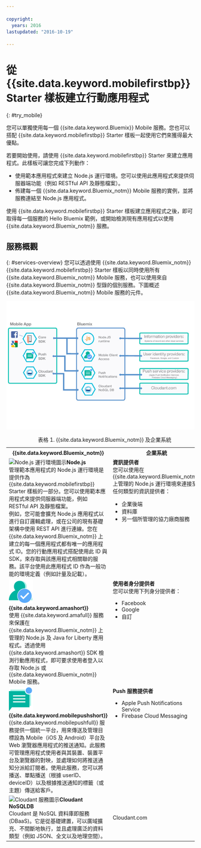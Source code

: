 ```yaml
---

copyright:
  years: 2016
lastupdated: "2016-10-19"

---
```


# 從 {{site.data.keyword.mobilefirstbp}} Starter 樣板建立行動應用程式
{: #try_mobile}

您可以單獨使用每一個 {{site.data.keyword.Bluemix}} Mobile 服務。您也可以搭配 {{site.data.keyword.mobilefirstbp}} Starter 樣板一起使用它們來獲得最大優點。

若要開始使用，請使用 {{site.data.keyword.mobilefirstbp}} Starter 來建立應用程式。此樣板可讓您完成下列動作：

* 使用範本應用程式來建立 Node.js 運行環境。您可以使用此應用程式來提供伺服器端功能（例如 RESTful API 及靜態檔案）。<!-- You can read more about operating this application in the Developing Mobile Backend section.-->
* 佈建每一個 {{site.data.keyword.Bluemix_notm}} Mobile 服務的實例，並將服務連結至 Node.js 應用程式。

<!--
<img src="images/mf_boiler_icon.png" alt="Bluemix mobile services" width="500"> {{site.data.keyword.mobilefirstbp}} Starter boilerplate
-->

使用 {{site.data.keyword.mobilefirstbp}} Starter 樣板建立應用程式之後，即可取得每一個服務的 Hello Bluemix 範例，或開始檢測現有應用程式以使用 {{site.data.keyword.Bluemix_notm}} 服務。


## 服務概觀
{: #services-overview}
您可以透過使用 {{site.data.keyword.Bluemix_notm}} {{site.data.keyword.mobilefirstbp}} Starter 樣板以同時使用所有 {{site.data.keyword.Bluemix_notm}} Mobile 服務，也可以使用來自 {{site.data.keyword.Bluemix_notm}} 型錄的個別服務。下圖概述 {{site.data.keyword.Bluemix_notm}} Mobile 服務的元件。

![{{site.data.keyword.Bluemix_notm}} Mobile Services 架構](images/bms_architecture.jpg)

<table summary="此表格說明 {{site.data.keyword.Bluemix_notm}} Mobile 服務">
<caption>表格 1. {{site.data.keyword.Bluemix_notm}} 及企業系統</caption>
<th>{{site.data.keyword.Bluemix_notm}}</th>
<th>企業系統</th>
<tr>
<td> <img src="images/i_js_64.png" alt="Node.js 運行環境圖示"><b>Node.js</b> <br/>管理範本應用程式的 Node.js 運行環境是提供作為 {{site.data.keyword.mobilefirstbp}} Starter 樣板的一部分。您可以使用範本應用程式來提供伺服器端功能，例如 RESTful API 及靜態檔案。<br/>例如，您可能會擴充 Node.js 應用程式以進行自訂邏輯處理，或在公司的現有基礎架構中使用 REST API 進行連線。您在 {{site.data.keyword.Bluemix_notm}} 上建立的每一個應用程式都有唯一的應用程式 ID。您的行動應用程式搭配使用此 ID 與 SDK，來存取與該應用程式相關聯的服務。該平台使用此應用程式 ID 作為一般功能的環境定義（例如計量及記載）。
<!--You can read more about operating this application in the "Developing Mobile Backend" section.--></td>
<td valign="top"><b>資訊提供者</b> <br/>您可以使用在 {{site.data.keyword.Bluemix_notm}} 上管理的 Node.js 運行環境來連接至任何類型的資訊提供者：
<ul>
	<li>企業後端</li>
	<li>資料庫</li>
	<li>另一個所管理的協力廠商服務</li>
</ul>
</td>
</tr>
<tr>
<td><img src="images/authentication_icon.png" alt="{{site.data.keyword.amashort}} 服務圖示"> <b>{{site.data.keyword.amashort}}</b><br/>使用 {{site.data.keyword.amafull}} 服務來保護在 {{site.data.keyword.Bluemix_notm}} 上管理的 Node.js 及 Java for Liberty 應用程式。透過使用 {{site.data.keyword.amashort}} SDK 檢測行動應用程式，即可要求使用者登入以存取 Node.js 或 {{site.data.keyword.Bluemix_notm}} Mobile 服務。<!-- In addition to security capabilities, {{site.data.keyword.amashort}} also gathers analytics data, so that you can monitor your mobile application performance and collect client logs and usage statistics.--> </td>
<td valign="top"><b>使用者身分提供者</b> <br/>您可以使用下列身分提供者：<ul><li>Facebook</li><li>Google</li><li> 自訂</li></ul></td>
</tr>
<tr>
<td><img src="images/push_icon.png" alt="Push Notifications 服務圖示"> <b>{{site.data.keyword.mobilepushshort}}</b><br/> {{site.data.keyword.mobilepushfull}} 服務提供一個統一平台，用來傳送及管理目標設為 Mobile（iOS 及 Android）平台及 Web 瀏覽器應用程式的推送通知。此服務可管理應用程式使用者與其裝置、裝置平台及瀏覽器的對映，並處理如何將推送通知分派給訂閱者。使用此服務，您可以將播送、單點播送（根據 userID、deviceID）以及根據推送通知的標籤（或主題）傳送給客戶。</td>
<td valign="top"><b>Push 服務提供者</b><ul><li>Apple Push Notifications Service</li><li>Firebase Cloud Messaging</li></ul></td>
</tr>
<tr>
<td><img src="images/cloudant64.png" alt="Cloudant 服務圖示"><b>Cloudant NoSQLDB</b><br/> Cloudant 是 NoSQL 資料庫即服務 (DBaaS)。它是從基礎建置，可以廣域擴充、不間斷地執行，並且處理廣泛的資料類型（例如 JSON、全文以及地理空間）。</td>
<td>Cloudant.com</td>
</tr>
</table>
